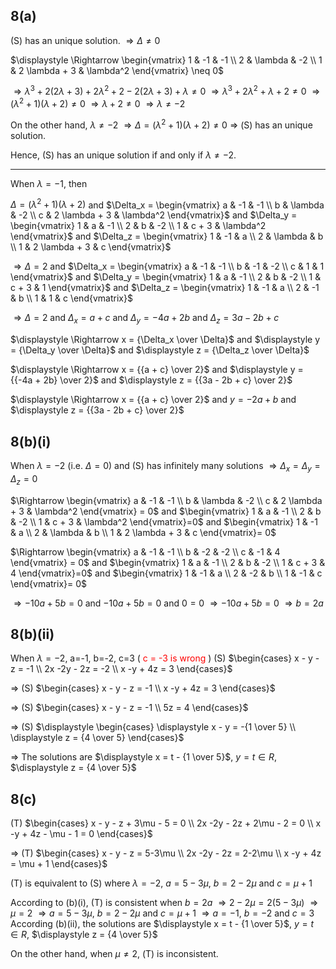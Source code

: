 ## 8(a)
(S) has an unique solution.
$\Rightarrow \Delta \neq 0$

$\displaystyle \Rightarrow \begin{vmatrix}
1 & -1 & -1 \\
2 & \lambda & -2 \\
1 & 2 \lambda + 3 & \lambda^2
\end{vmatrix} \neq 0$

$\displaystyle \Rightarrow \lambda^3+2(2\lambda+3)+2\lambda^2+2-2(2\lambda+3)+\lambda \neq 0$
$\displaystyle \Rightarrow \lambda^3+2\lambda^2+\lambda+2 \neq 0$
$\displaystyle \Rightarrow (\lambda^2+1)(\lambda+2) \neq 0$
$\displaystyle \Rightarrow \lambda+2 \neq 0$
$\displaystyle \Rightarrow \lambda \neq -2$

On the other hand, 
$\displaystyle \lambda \neq -2$
$\Rightarrow \Delta = (\lambda^2+1)(\lambda+2) \neq 0$
$\Rightarrow$ (S) has an unique solution.

Hence, (S) has an unique solution if and only if $\displaystyle \lambda \neq -2$.

-----
When $\lambda = -1$, then

$\Delta = (\lambda^2+1)(\lambda+2)$ and  $\Delta_x = \begin{vmatrix}
a & -1 & -1 \\
b & \lambda & -2 \\
c & 2 \lambda + 3 & \lambda^2
\end{vmatrix}$ and $\Delta_y = \begin{vmatrix}
1 & a & -1 \\
2 & b & -2 \\
1 & c + 3 & \lambda^2
\end{vmatrix}$ and $\Delta_z = \begin{vmatrix}
1 & -1 & a \\
2 & \lambda & b \\
1 & 2 \lambda + 3 & c
\end{vmatrix}$

$\displaystyle \Rightarrow \Delta = 2$ and $\Delta_x = \begin{vmatrix}
a & -1 & -1 \\
b & -1 & -2 \\
c & 1 & 1
\end{vmatrix}$ and $\Delta_y = \begin{vmatrix}
1 & a & -1 \\
2 & b & -2 \\
1 & c + 3 & 1
\end{vmatrix}$ and $\Delta_z = \begin{vmatrix}
1 & -1 & a \\
2 & -1 & b \\
1 & 1 & c
\end{vmatrix}$

$\displaystyle \Rightarrow \Delta = 2$ and $\Delta_x = a + c$ and $\Delta_y = -4a + 2b$ and $\Delta_z = 3a - 2b + c$

$\displaystyle \Rightarrow x = {\Delta_x \over \Delta}$ and $\displaystyle y = {\Delta_y \over \Delta}$ and $\displaystyle z = {\Delta_z \over \Delta}$

$\displaystyle \Rightarrow x = {{a + c} \over 2}$ and $\displaystyle y = {{-4a + 2b} \over 2}$ and $\displaystyle z = {{3a - 2b + c} \over 2}$

$\displaystyle \Rightarrow x = {{a + c} \over 2}$ and $\displaystyle y = -2a + b$ and $\displaystyle z = {{3a - 2b + c} \over 2}$

## 8(b)(i)
When $\lambda=-2$ (i.e. $\Delta=0$) and (S) has infinitely many solutions
$\Rightarrow \Delta_x = \Delta_y = \Delta_z = 0$

$\Rightarrow \begin{vmatrix}
a & -1 & -1 \\
b & \lambda & -2 \\
c & 2 \lambda + 3 & \lambda^2
\end{vmatrix} = 0$ and $\begin{vmatrix}
1 & a & -1 \\
2 & b & -2 \\
1 & c + 3 & \lambda^2
\end{vmatrix}=0$ and $\begin{vmatrix}
1 & -1 & a \\
2 & \lambda & b \\
1 & 2 \lambda + 3 & c
\end{vmatrix}= 0$

$\Rightarrow \begin{vmatrix}
a & -1 & -1 \\
b & -2 & -2 \\
c & -1 & 4
\end{vmatrix} = 0$ and $\begin{vmatrix}
1 & a & -1 \\
2 & b & -2 \\
1 & c + 3 & 4
\end{vmatrix}=0$ and $\begin{vmatrix}
1 & -1 & a \\
2 & -2 & b \\
1 & -1 & c
\end{vmatrix}= 0$

$\Rightarrow -10a+5b = 0$ and $-10a+5b=0$ and $0= 0$
$\Rightarrow -10a+5b = 0$
$\Rightarrow b = 2a$

## 8(b)(ii)
When $\lambda=-2$, a=-1, b=-2, c=3 (<span style="color:red"> c = -3 is wrong</span> )
(S) $\begin{cases}
x - y - z = -1 \\
2x -2y - 2z = -2 \\
x -y + 4z = 3
\end{cases}$

$\Rightarrow$ (S) $\begin{cases}
x - y - z = -1 \\
x -y + 4z = 3
\end{cases}$

$\Rightarrow$ (S) $\begin{cases}
x - y - z = -1 \\
5z = 4
\end{cases}$

$\Rightarrow$ (S) $\displaystyle \begin{cases}
\displaystyle x - y = -{1 \over 5} \\
\displaystyle z = {4 \over 5}
\end{cases}$

$\Rightarrow$ The solutions are $\displaystyle x = t - {1 \over 5}$, $y = t \in R$, $\displaystyle z = {4 \over 5}$

## 8(c)
(T) $\begin{cases}
x - y - z + 3\mu - 5 = 0 \\
2x -2y - 2z + 2\mu - 2 = 0 \\
x -y + 4z - \mu - 1 = 0
\end{cases}$

$\Rightarrow$ (T) $\begin{cases}
x - y - z  = 5-3\mu \\
2x -2y - 2z = 2-2\mu \\
x -y + 4z = \mu + 1
\end{cases}$

(T) is equivalent to (S) where $\lambda = -2$, $a =  5-3\mu$, $b = 2-2\mu$ and $c = \mu + 1$

According to (b)(i), (T) is consistent when
$b = 2a$
$\Rightarrow 2-2\mu = 2(5-3\mu)$
$\Rightarrow \mu = 2$
$\Rightarrow a =  5-3\mu$, $b = 2-2\mu$ and $c = \mu + 1$
$\Rightarrow a =  -1$, $b = -2$ and $c = 3$
According (b)(ii), the solutions are $\displaystyle x = t - {1 \over 5}$, $y = t \in R$, $\displaystyle z = {4 \over 5}$

On the other hand, when $\mu \neq 2$, (T) is inconsistent.